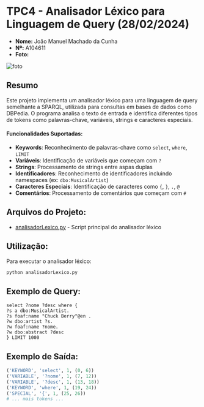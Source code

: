 # TPC4 - Analisador Léxico para Linguagem de Query (28/02/2024)

- **Nome:** João Manuel Machado da Cunha
- **Nº:** A104611
- **Foto:**

![foto](https://avatars.githubusercontent.com/u/131183584?v=4)

## Resumo
Este projeto implementa um analisador léxico para uma linguagem de query semelhante a SPARQL, utilizada para consultas em bases de dados como DBPedia. O programa analisa o texto de entrada e identifica diferentes tipos de tokens como palavras-chave, variáveis, strings e caracteres especiais.

#### Funcionalidades Suportadas:
- **Keywords**: Reconhecimento de palavras-chave como `select`, `where`, `LIMIT`
- **Variáveis**: Identificação de variáveis que começam com `?`
- **Strings**: Processamento de strings entre aspas duplas
- **Identificadores**: Reconhecimento de identificadores incluindo namespaces (ex: `dbo:MusicalArtist`)
- **Caracteres Especiais**: Identificação de caracteres como `{`, `}`, `.`, `@`
- **Comentários**: Processamento de comentários que começam com `#`

## Arquivos do Projeto:
- [analisadorLexico.py](analisadorLexico.py) - Script principal do analisador léxico

## Utilização:
Para executar o analisador léxico:
```bash
python analisadorLexico.py
```

## Exemplo de Query:
```sparql
select ?nome ?desc where {
?s a dbo:MusicalArtist.
?s foaf:name "Chuck Berry"@en .
?w dbo:artist ?s.
?w foaf:name ?nome.
?w dbo:abstract ?desc
} LIMIT 1000
```

## Exemplo de Saída:
```python
('KEYWORD', 'select', 1, (0, 6))
('VARIABLE', '?nome', 1, (7, 12))
('VARIABLE', '?desc', 1, (13, 18))
('KEYWORD', 'where', 1, (19, 24))
('SPECIAL', '{', 1, (25, 26))
# ... mais tokens ...
```